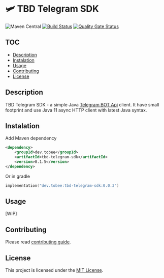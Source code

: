# 🛩 TBD Telegram SDK

![Maven Central](https://img.shields.io/maven-central/v/dev.tobee/tbd-telegram-sdk?style=flat-square)
[![Build Status](https://cloud.drone.io/api/badges/rmuhamedgaliev/tbd-telegram/status.svg?ref=refs/heads/master)](https://cloud.drone.io/rmuhamedgaliev/tbd-telegram)
[![Quality Gate Status](https://sonarcloud.io/api/project_badges/measure?project=rmuhamedgaliev_tbd-telegram&metric=alert_status)](https://sonarcloud.io/dashboard?id=rmuhamedgaliev_tbd-telegram)

## TOC

- [Description](#description)
- [Instalation](#Instalation)
- [Usage](#usage)
- [Contributing](#contributing)
- [License](#license)

## Description

TBD Telegram SDK - a simple Java [Telegram BOT Api](https://core.telegram.org/bots/api) client. It have small footprint and use Java 11 async HTTP client 
with latest Java syntax.

## Instalation

Add Maven dependency

```xml
<dependency>
    <groupId>dev.tobee</groupId>
    <artifactId>tbd-telegram-sdk</artifactId>
    <version>0.1.5</version>
</dependency>
```

Or in gradle 

```kotlin
implementation("dev.tobee:tbd-telegram-sdk:0.0.3")
```

## Usage

[WIP]

## Contributing

Please read [contributing guide](./CONTRIBUTING.md).

## License

This project is licensed under the [MIT License](LICENSE).
